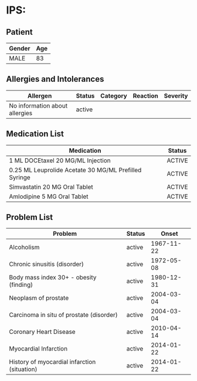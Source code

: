 # IPS:

## Patient

|Gender|Age|
|---|---|
|MALE|83|

## Allergies and Intolerances

|Allergen|Status|Category|Reaction|Severity|
|---|---|---|---|---|
|No information about allergies|active||||

## Medication List

|Medication|Status|
|---|---|
|1 ML DOCEtaxel 20 MG/ML Injection|ACTIVE|
|0.25 ML Leuprolide Acetate 30 MG/ML Prefilled Syringe|ACTIVE|
|Simvastatin 20 MG Oral Tablet|ACTIVE|
|Amlodipine 5 MG Oral Tablet|ACTIVE|

## Problem List

|Problem|Status|Onset|
|---|---|---|
|Alcoholism|active|1967-11-22|
|Chronic sinusitis (disorder)|active|1972-05-08|
|Body mass index 30+ - obesity (finding)|active|1980-12-31|
|Neoplasm of prostate|active|2004-03-04|
|Carcinoma in situ of prostate (disorder)|active|2004-03-04|
|Coronary Heart Disease|active|2010-04-14|
|Myocardial Infarction|active|2014-01-22|
|History of myocardial infarction (situation)|active|2014-01-22|
